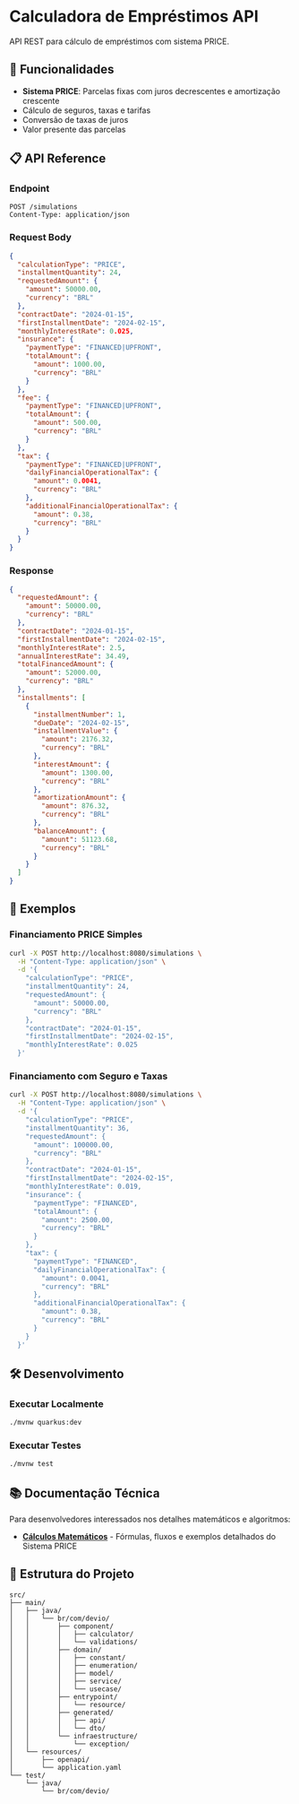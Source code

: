 # Calculadora de Empréstimos API

API REST para cálculo de empréstimos com sistema PRICE.

## 🚀 Funcionalidades

- **Sistema PRICE**: Parcelas fixas com juros decrescentes e amortização crescente
- Cálculo de seguros, taxas e tarifas
- Conversão de taxas de juros
- Valor presente das parcelas

## 📋 API Reference

### Endpoint
```
POST /simulations
Content-Type: application/json
```

### Request Body

```json
{
  "calculationType": "PRICE",
  "installmentQuantity": 24,
  "requestedAmount": {
    "amount": 50000.00,
    "currency": "BRL"
  },
  "contractDate": "2024-01-15",
  "firstInstallmentDate": "2024-02-15",
  "monthlyInterestRate": 0.025,
  "insurance": {
    "paymentType": "FINANCED|UPFRONT",
    "totalAmount": {
      "amount": 1000.00,
      "currency": "BRL"
    }
  },
  "fee": {
    "paymentType": "FINANCED|UPFRONT", 
    "totalAmount": {
      "amount": 500.00,
      "currency": "BRL"
    }
  },
  "tax": {
    "paymentType": "FINANCED|UPFRONT",
    "dailyFinancialOperationalTax": {
      "amount": 0.0041,
      "currency": "BRL"
    },
    "additionalFinancialOperationalTax": {
      "amount": 0.38,
      "currency": "BRL"
    }
  }
}
```

### Response

```json
{
  "requestedAmount": {
    "amount": 50000.00,
    "currency": "BRL"
  },
  "contractDate": "2024-01-15",
  "firstInstallmentDate": "2024-02-15",
  "monthlyInterestRate": 2.5,
  "annualInterestRate": 34.49,
  "totalFinancedAmount": {
    "amount": 52000.00,
    "currency": "BRL"
  },
  "installments": [
    {
      "installmentNumber": 1,
      "dueDate": "2024-02-15",
      "installmentValue": {
        "amount": 2176.32,
        "currency": "BRL"
      },
      "interestAmount": {
        "amount": 1300.00,
        "currency": "BRL"
      },
      "amortizationAmount": {
        "amount": 876.32,
        "currency": "BRL"
      },
      "balanceAmount": {
        "amount": 51123.68,
        "currency": "BRL"
      }
    }
  ]
}
```

## 📝 Exemplos

### Financiamento PRICE Simples
```bash
curl -X POST http://localhost:8080/simulations \
  -H "Content-Type: application/json" \
  -d '{
    "calculationType": "PRICE",
    "installmentQuantity": 24,
    "requestedAmount": {
      "amount": 50000.00,
      "currency": "BRL"
    },
    "contractDate": "2024-01-15",
    "firstInstallmentDate": "2024-02-15",
    "monthlyInterestRate": 0.025
  }'
```

### Financiamento com Seguro e Taxas
```bash
curl -X POST http://localhost:8080/simulations \
  -H "Content-Type: application/json" \
  -d '{
    "calculationType": "PRICE",
    "installmentQuantity": 36,
    "requestedAmount": {
      "amount": 100000.00,
      "currency": "BRL"
    },
    "contractDate": "2024-01-15",
    "firstInstallmentDate": "2024-02-15",
    "monthlyInterestRate": 0.019,
    "insurance": {
      "paymentType": "FINANCED",
      "totalAmount": {
        "amount": 2500.00,
        "currency": "BRL"
      }
    },
    "tax": {
      "paymentType": "FINANCED",
      "dailyFinancialOperationalTax": {
        "amount": 0.0041,
        "currency": "BRL"
      },
      "additionalFinancialOperationalTax": {
        "amount": 0.38,
        "currency": "BRL"
      }
    }
  }'
```

## 🛠️ Desenvolvimento

### Executar Localmente
```bash
./mvnw quarkus:dev
```

### Executar Testes
```bash
./mvnw test
```

## 📚 Documentação Técnica

Para desenvolvedores interessados nos detalhes matemáticos e algoritmos:

- **[Cálculos Matemáticos](docs/CALCULATIONS.md)** - Fórmulas, fluxos e exemplos detalhados do Sistema PRICE

## 📁 Estrutura do Projeto

```
src/
├── main/
│   ├── java/
│   │   └── br/com/devio/
│   │       ├── component/
│   │       │   ├── calculator/
│   │       │   └── validations/
│   │       ├── domain/
│   │       │   ├── constant/
│   │       │   ├── enumeration/
│   │       │   ├── model/
│   │       │   ├── service/
│   │       │   └── usecase/
│   │       ├── entrypoint/
│   │       │   └── resource/
│   │       ├── generated/
│   │       │   ├── api/
│   │       │   └── dto/
│   │       └── infraestructure/
│   │           └── exception/
│   └── resources/
│       ├── openapi/
│       └── application.yaml
└── test/
    └── java/
        └── br/com/devio/
```